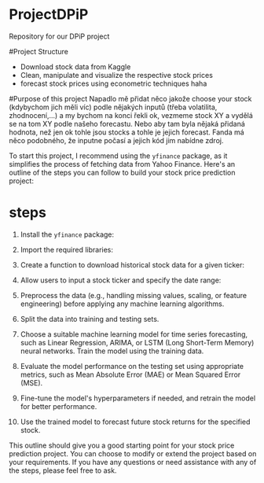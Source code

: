 # ProjectDPiP
Repository for our DPiP project

#Project Structure
- Download stock data from Kaggle
- Clean, manipulate and visualize the respective stock prices
- forecast stock prices using econometric techniques haha



#Purpose of this project
Napadlo mě přidat něco jakože choose your stock (kdybychom jich měli víc) podle nějakých inputů (třeba volatilita, zhodnocení,...) a my bychom na konci řekli ok, vezmeme stock XY a vydělá se na tom XY podle našeho forecastu. Nebo aby tam byla nějaká přidaná hodnota, než jen ok tohle jsou stocks a tohle je jejich forecast. Fanda má něco podobného, že inputne počasí a jejich kód jim nabídne zdroj.


To start this project, I recommend using the `yfinance` package, as it simplifies the process of fetching data from Yahoo Finance. Here's an outline of the steps you can follow to build your stock price prediction project:


# steps
1. Install the `yfinance` package:

2. Import the required libraries:

3. Create a function to download historical stock data for a given ticker:

4. Allow users to input a stock ticker and specify the date range:

5. Preprocess the data (e.g., handling missing values, scaling, or feature engineering) before applying any machine learning algorithms.

6. Split the data into training and testing sets.

7. Choose a suitable machine learning model for time series forecasting, such as Linear Regression, ARIMA, or LSTM (Long Short-Term Memory) neural networks. Train the model using the training data.

8. Evaluate the model performance on the testing set using appropriate metrics, such as Mean Absolute Error (MAE) or Mean Squared Error (MSE).

9. Fine-tune the model's hyperparameters if needed, and retrain the model for better performance.

10. Use the trained model to forecast future stock returns for the specified stock.

This outline should give you a good starting point for your stock price prediction project. You can choose to modify or extend the project based on your requirements. If you have any questions or need assistance with any of the steps, please feel free to ask.
